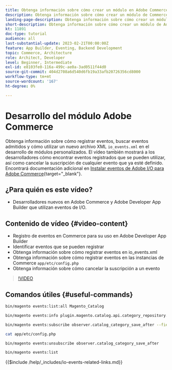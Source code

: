 ```yaml
---
title: Obtenga información sobre cómo crear un módulo en Adobe Commerce para utilizar eventos.
description: Obtenga información sobre cómo crear un módulo de Commerce para utilizar eventos.
landing-page-description: Obtenga información sobre cómo crear un módulo de Adobe Commerce para utilizar eventos.
short-description: Obtenga información sobre cómo crear un módulo de Adobe Commerce para utilizar eventos.
kt: 11891
doc-type: tutorial
audience: all
last-substantial-update: 2023-02-21T00:00:00Z
feature: App Builder, Eventing, Backend Development
topic: Commerce, Architecture
role: Architect, Developer
level: Beginner, Intermediate
exl-id: e8103fe0-116a-499c-ae0a-3ad0511f44d0
source-git-commit: 404d2708a6d540d6fb19a33afb20726356cd8000
workflow-type: tm+mt
source-wordcount: '167'
ht-degree: 0%

---
```


# Desarrollo del módulo Adobe Commerce

Obtenga información sobre cómo registrar eventos, buscar eventos admitidos y cómo utilizar un nuevo archivo XML `io_events.xml` en el desarrollo de módulos personalizados. El vídeo también mostrará a los desarrolladores cómo encontrar eventos registrados que se pueden utilizar, así como cancelar la suscripción de cualquier evento que ya esté definido. Encontrará documentación adicional en [Instalar eventos de Adobe I/O para Adobe Commerce](https://developer.adobe.com/commerce/events/get-started/installation/){target="_blank"}.

## ¿Para quién es este vídeo?

* Desarrolladores nuevos en Adobe Commerce y Adobe Developer App Builder que utilizan eventos de I/O.

## Contenido de vídeo {#video-content}

* Registro de eventos en Commerce para su uso en Adobe Developer App Builder
* Identificar eventos que se pueden registrar
* Obtenga información sobre cómo registrar eventos en io_events.xml
* Obtenga información sobre cómo registrar eventos en las instancias de Commerce `app/etc/config.php`
* Obtenga información sobre cómo cancelar la suscripción a un evento

>[!VIDEO](https://video.tv.adobe.com/v/3415802?quality=12&learn=on)

## Comandos útiles {#useful-commands}

```bash
bin/magento events:list:all Magento_Catalog

bin/magento events:info plugin.magento.catalog.api.category_repository.save

bin/magento events:subscribe observer.catalog_category_save_after --fields=entity_id --fields=parent_id

cat app/etc/config.php

bin/magento events:unsubscribe observer.catalog_category_save_after

bin/magento events:list
```

{{$include /help/_includes/io-events-related-links.md}}
